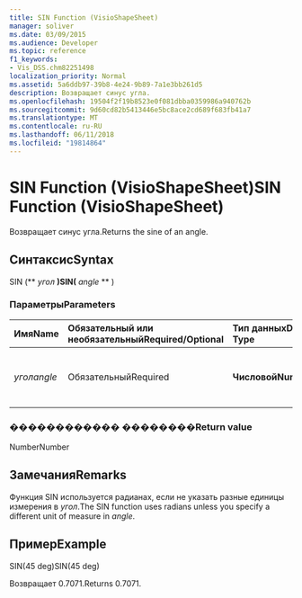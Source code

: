 ```yaml
---
title: SIN Function (VisioShapeSheet)
manager: soliver
ms.date: 03/09/2015
ms.audience: Developer
ms.topic: reference
f1_keywords:
- Vis_DSS.chm82251498
localization_priority: Normal
ms.assetid: 5a6ddb97-39b8-4e24-9b89-7a1e3bb261d5
description: Возвращает синус угла.
ms.openlocfilehash: 19504f2f19b8523e0f081dbba0359986a940762b
ms.sourcegitcommit: 9d60cd82b5413446e5bc8ace2cd689f683fb41a7
ms.translationtype: MT
ms.contentlocale: ru-RU
ms.lasthandoff: 06/11/2018
ms.locfileid: "19814864"
---
```

# <a name="sin-function-visioshapesheet"></a><span data-ttu-id="57fa1-103">SIN Function (VisioShapeSheet)</span><span class="sxs-lookup"><span data-stu-id="57fa1-103">SIN Function (VisioShapeSheet)</span></span>

<span data-ttu-id="57fa1-104">Возвращает синус угла.</span><span class="sxs-lookup"><span data-stu-id="57fa1-104">Returns the sine of an angle.</span></span> 
  
## <a name="syntax"></a><span data-ttu-id="57fa1-105">Синтаксис</span><span class="sxs-lookup"><span data-stu-id="57fa1-105">Syntax</span></span>

<span data-ttu-id="57fa1-106">SIN (** *угол* **)</span><span class="sxs-lookup"><span data-stu-id="57fa1-106">SIN(** *angle* ** )</span></span> 
  
### <a name="parameters"></a><span data-ttu-id="57fa1-107">Параметры</span><span class="sxs-lookup"><span data-stu-id="57fa1-107">Parameters</span></span>

|<span data-ttu-id="57fa1-108">**Имя**</span><span class="sxs-lookup"><span data-stu-id="57fa1-108">**Name**</span></span>|<span data-ttu-id="57fa1-109">**Обязательный или необязательный**</span><span class="sxs-lookup"><span data-stu-id="57fa1-109">**Required/Optional**</span></span>|<span data-ttu-id="57fa1-110">**Тип данных**</span><span class="sxs-lookup"><span data-stu-id="57fa1-110">**Data Type**</span></span>|<span data-ttu-id="57fa1-111">**Описание**</span><span class="sxs-lookup"><span data-stu-id="57fa1-111">**Description**</span></span>|
|:-----|:-----|:-----|:-----|
| <span data-ttu-id="57fa1-112">_угол_</span><span class="sxs-lookup"><span data-stu-id="57fa1-112">_angle_</span></span> <br/> |<span data-ttu-id="57fa1-113">Обязательный</span><span class="sxs-lookup"><span data-stu-id="57fa1-113">Required</span></span>  <br/> |<span data-ttu-id="57fa1-114">**Числовой**</span><span class="sxs-lookup"><span data-stu-id="57fa1-114">**Numeric**</span></span> <br/> |<span data-ttu-id="57fa1-115">Угол которого необходимо получить синус.</span><span class="sxs-lookup"><span data-stu-id="57fa1-115">The angle of which to get the sine.</span></span>  <br/> |
   
### <a name="return-value"></a><span data-ttu-id="57fa1-116">������������ ��������</span><span class="sxs-lookup"><span data-stu-id="57fa1-116">Return value</span></span>

<span data-ttu-id="57fa1-117">Number</span><span class="sxs-lookup"><span data-stu-id="57fa1-117">Number</span></span>
  
## <a name="remarks"></a><span data-ttu-id="57fa1-118">Замечания</span><span class="sxs-lookup"><span data-stu-id="57fa1-118">Remarks</span></span>

<span data-ttu-id="57fa1-119">Функция SIN используется радианах, если не указать разные единицы измерения в _угол_.</span><span class="sxs-lookup"><span data-stu-id="57fa1-119">The SIN function uses radians unless you specify a different unit of measure in  _angle_.</span></span>
  
## <a name="example"></a><span data-ttu-id="57fa1-120">Пример</span><span class="sxs-lookup"><span data-stu-id="57fa1-120">Example</span></span>

<span data-ttu-id="57fa1-121">SIN(45 deg)</span><span class="sxs-lookup"><span data-stu-id="57fa1-121">SIN(45 deg)</span></span> 
  
<span data-ttu-id="57fa1-122">Возвращает 0.7071.</span><span class="sxs-lookup"><span data-stu-id="57fa1-122">Returns 0.7071.</span></span> 
  

